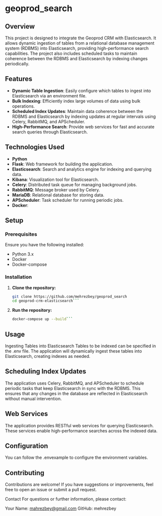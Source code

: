 # geoprod_search

## Overview
This project is designed to integrate the Geoprod CRM with Elasticsearch. It allows dynamic ingestion of tables from a relational database management system (RDBMS) into Elasticsearch, providing high-performance search capabilities. The project also includes scheduled tasks to maintain coherence between the RDBMS and Elasticsearch by indexing changes periodically.

## Features
- **Dynamic Table Ingestion**: Easily configure which tables to ingest into Elasticsearch via an environment file.
- **Bulk Indexing**: Efficiently index large volumes of data using bulk operations.
- **Scheduled Index Updates**: Maintain data coherence between the RDBMS and Elasticsearch by indexing updates at regular intervals using Celery, RabbitMQ, and APScheduler.
- **High-Performance Search**: Provide web services for fast and accurate search queries through Elasticsearch.

## Technologies Used
- **Python**
- **Flask**: Web framework for building the application.
- **Elasticsearch**: Search and analytics engine for indexing and querying data.
- **Kibana**: Visualization tool for Elasticsearch.
- **Celery**: Distributed task queue for managing background jobs.
- **RabbitMQ**: Message broker used by Celery.
- **MariaDB**: Relational database for storing data.
- **APScheduler**: Task scheduler for running periodic jobs.
- **Docker**: 

## Setup

### Prerequisites
Ensure you have the following installed:
- Python 3.x
- Docker
- Docker-compose

### Installation
1. **Clone the repository:**
   ```bash
   git clone https://github.com/mehrezbey/geoprod_search
   cd geoprod-crm-elasticsearch```
2. **Run the repository:**
   ```bash
   docker-compose up --build```
## Usage
Ingesting Tables into Elasticsearch
Tables to be indexed can be specified in the .env file. The application will dynamically ingest these tables into Elasticsearch, creating indexes as needed.

## Scheduling Index Updates
The application uses Celery, RabbitMQ, and APScheduler to schedule periodic tasks that keep Elasticsearch in sync with the RDBMS. This ensures that any changes in the database are reflected in Elasticsearch without manual intervention.

## Web Services
The application provides RESTful web services for querying Elasticsearch. These services enable high-performance searches across the indexed data.

## Configuration
You can follow the .envexample to  configure the  environment variables.

## Contributing
Contributions are welcome! If you have suggestions or improvements, feel free to open an issue or submit a pull request.


Contact
For questions or further information, please contact:

Your Name: mahrezbey@gmail.com
GitHub: mehrezbey